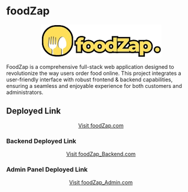 # foodZap
<div align="center"> 
  <img src="./frontend/src/assets/logo1.png" alt="foodZap.com Logo">
</div>


FoodZap is a comprehensive full-stack web application designed to revolutionize the way users order food online. This project integrates a user-friendly interface with robust frontend & backend capabilities, ensuring a seamless and enjoyable experience for both customers and administrators.

## Deployed Link 

<div align="center">
  <a href="https://foodzap.onrender.com/" target="_blank">Visit foodZap.com</a>
</div>

### Backend Deployed Link

<div align="center">
  <a href="https://foodzap-backend.onrender.com/" target="_blank">Visit foodZap_Backend.com</a>
</div>

### Admin Panel Deployed Link

<div align="center">
  <a href="https://foodzap-admin.onrender.com/" target="_blank">Visit foodZap_Admin.com</a>
</div>
